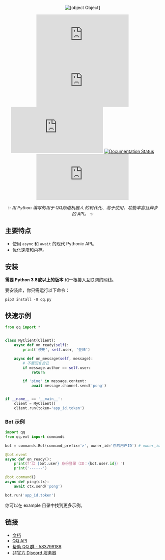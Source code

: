 <div align="center">

![[object Object]](https://socialify.git.ci/foxwhite25/qq.py/image?description=1&font=Inter&forks=1&issues=1&language=1&owner=1&pattern=Circuit%20Board&stargazers=1&theme=Light)

[![PyPI - License](https://img.shields.io/pypi/l/qq.py?style=for-the-badge)](https://pypi.org/project/qq.py/)
[![PyPI - Status](https://img.shields.io/pypi/status/qq.py?style=for-the-badge)](https://pypi.org/project/qq.py/)
[![PyPI](https://img.shields.io/pypi/v/qq.py?style=for-the-badge)](https://pypi.org/project/qq.py/)
[![Documentation Status](https://readthedocs.org/projects/qqpy/badge/?version=latest&style=for-the-badge)](https://qqpy.readthedocs.io/zh_CN/latest/?badge=latest)
[![PyPI - Downloads](https://img.shields.io/pypi/dm/qq.py?style=for-the-badge)](https://pypi.org/project/qq.py/)

_✨ 用 Python 编写的用于 QQ频道机器人 的现代化、易于使用、功能丰富且异步的 API。 ✨_

</div>

## 主要特点

- 使用 ``async`` 和 ``await`` 的现代 Pythonic API。
- 优化速度和内存。

## 安装

**需要 Python 3.8或以上的版本** 和一根接入互联网的网线。

要安装库，你只需运行以下命令：
```
pip3 install -U qq.py
```

## 快速示例
```python
from qq import *


class MyClient(Client):
    async def on_ready(self):
        print('使用', self.user, '登陆')

    async def on_message(self, message):
        # 不要回复自己
        if message.author == self.user:
            return

        if 'ping' in message.content:
            await message.channel.send('pong')


if __name__ == '__main__':
    client = MyClient()
    client.run(token='app_id.token')
```

### Bot 示例
````python
import qq
from qq.ext import commands

bot = commands.Bot(command_prefix='>', owner_id='你的用户ID') # owner_id 是 int 类型

@bot.event
async def on_ready():
    print(f'以 {bot.user} 身份登录（ID：{bot.user.id}）')
    print('------')

@bot.command()
async def ping(ctx):
    await ctx.send('pong')

bot.run('app_id.token')
````

你可以在 example 目录中找到更多示例。

## 链接
* [文档](https://qqpy.readthedocs.io/zh_CN/latest/?badge=latest)
* [QQ API](https://bot.q.qq.com/wiki/develop/api/)
* [帮助 QQ 群 - 583799186](https://qm.qq.com/cgi-bin/qm/qr?k=5BuK-ZVjbNxVmfdobpeLyeo_xPbsQcKz&jump_from=webapi)
* [非官方 Discord 服务器](https://discord.gg/YkBykQKqhb)
